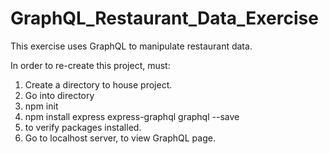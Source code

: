 # GraphQL_Restaurant_Data_Exercise

This exercise uses GraphQL to manipulate restaurant data. 

In order to re-create this project, must:
1. Create a directory to house project. <mkdir nameofdirectory>
2. Go into directory <cd nameofdirectory>
3. npm init
4. npm install express express-graphql graphql --save
5. <cat package.json> to verify packages installed.
6. Go to localhost server, to view GraphQL page.
